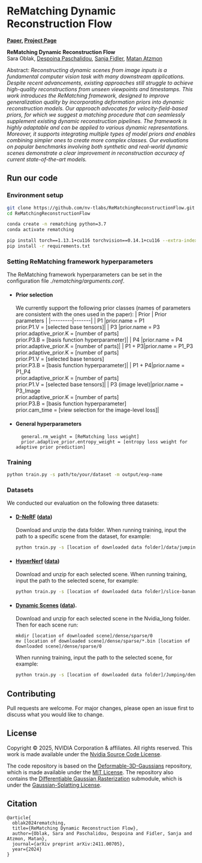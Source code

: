 # ReMatching Dynamic Reconstruction Flow

**[Paper](https://arxiv.org/abs/2411.00705), [Project Page](https://research.nvidia.com/labs/toronto-ai/ReMatchingDynamicReconstructionFlow/)**

**ReMatching Dynamic Reconstruction Flow**<br>
Sara Oblak,
[Despoina Paschalidou](https://paschalidoud.github.io/),
[Sanja Fidler](https://www.cs.toronto.edu/~fidler/),
[Matan Atzmon](https://matanatz.github.io/)
<br>

Abstract: *Reconstructing dynamic scenes from image inputs is a fundamental computer
vision task with many downstream applications. Despite recent advancements, existing approaches still struggle to achieve high-quality reconstructions from unseen
viewpoints and timestamps. This work introduces the ReMatching framework,
designed to improve generalization quality by incorporating deformation priors into
dynamic reconstruction models. Our approach advocates for velocity-field-based
priors, for which we suggest a matching procedure that can seamlessly supplement
existing dynamic reconstruction pipelines. The framework is highly adaptable
and can be applied to various dynamic representations. Moreover, it supports
integrating multiple types of model priors and enables combining simpler ones to
create more complex classes. Our evaluations on popular benchmarks involving
both synthetic and real-world dynamic scenes demonstrate a clear improvement in
reconstruction accuracy of current state-of-the-art models.*




## Run our code

### Environment setup

```bash
git clone https://github.com/nv-tlabs/ReMatchingReconstructionFlow.git --recursive
cd ReMatchingReconstructionFlow

conda create -n rematching python=3.7
conda activate rematching

pip install torch==1.13.1+cu116 torchvision==0.14.1+cu116 --extra-index-url https://download.pytorch.org/whl/cu116
pip install -r requirements.txt
```

### Setting ReMatching framework hyperparameters
The ReMatching framework hyperparameters can be set in the configuration file *./rematching/arguments.conf*.
- #### Prior selection
    We currently support the following prior classes (names of parameters are consistent with the ones used in the paper):
    | Prior | Prior parameters |
    |---------|-------|
    |   P1      |prior.name = P1<br>prior.P1.V = [selected base tensors]<tr></tr>|
    |   P3      |prior.name = P3<br>prior.adaptive_prior.K = [number of parts]<br>prior.P3.B = [basis function hyperparameter]<tr></tr>|
    |   P4      |prior.name = P4<br>prior.adaptive_prior.K = [number of parts]<tr></tr>|
    |   P1 + P3|prior.name = P1_P3<br>prior.adaptive_prior.K = [number of parts]<br>prior.P1.V = [selected base tensors]<br>prior.P3.B = [basis function hyperparameter]<tr></tr>|
    |   P1 + P4|prior.name = P1_P4<br>prior.adaptive_prior.K = [number of parts]<br>prior.P1.V = [selected base tensors]<tr></tr>|
    |   P3 (image level)|prior.name = P3_Image<br>prior.adaptive_prior.K = [number of parts]<br>prior.P3.B = [basis function hyperparameter]<br>prior.cam_time = [view selection for the image-level loss]<tr></tr>|

- #### General hyperparameters
    ```
      general.rm_weight = [ReMatching loss weight]  
      prior.adaptive_prior.entropy_weight = [entropy loss weight for adaptive prior prediction]
    ```



### Training

```bash
python train.py -s path/to/your/dataset -m output/exp-name
```

### Datasets
We conducted our evaluation on the following three datasets: 
- #### [D-NeRF](https://www.albertpumarola.com/research/D-NeRF/index.html) ([data](https://www.dropbox.com/scl/fi/cdcmkufncwcikk1dzbgb4/data.zip?rlkey=n5m21i84v2b2xk6h7qgiu8nkg&e=1&dl=0))
    Download and unzip the data folder. When running training, input the path to a specific scene from the dataset, for example:
    ```bash
    python train.py -s [location of downloaded data folder]/data/jumpingjacks -m output/dnerf_jumpingjacks
    ```

- #### [HyperNerf](https://hypernerf.github.io/) ([data](https://github.com/google/hypernerf/releases/tag/v0.1)) 
    Download and unzip for each selected scene. When running training, input the path to the selected scene, for example:
    ```bash
    python train.py -s [location of downloaded data folder]/slice-banana -m output/hypernerf_banana
    ```
- #### [Dynamic Scenes](https://research.nvidia.com/publication/2020-06_novel-view-synthesis-dynamic-scenes-globally-coherent-depths) ([data](https://drive.google.com/drive/folders/1G-NFZKEA8KSWojUKecpJPVoq5XCjBLOV)). 
    Download and unzip for each selected scene in the Nvidia_long folder. Then for each scene run:
    ```
    mkdir [location of downloaded scene]/dense/sparse/0
    mv [location of downloaded scene]/dense/sparse/*.bin [location of downloaded scene]/dense/sparse/0
    ```
    
    When running training, input the path to the selected scene, for example:
    ```bash
    python train.py -s [location of downloaded data folder]/Jumping/dense -m output/dynamicscenes_jumping
## Contributing

Pull requests are welcome. For major changes, please open an issue first
to discuss what you would like to change.

## License
Copyright &copy; 2025, NVIDIA Corporation & affiliates. All rights reserved.
This work is made available under the [Nvidia Source Code License](LICENSE.txt).

The code repository is based on the [Deformable-3D-Gaussians](https://github.com/ingra14m/Deformable-3D-Gaussians) repository, which is made available under the [MIT License](LICENSE_MIT.txt). The repository also contains the [Differentiable Gaussian Rasterization](https://github.com/ingra14m/diff-gaussian-rasterization-extentions) submodule, which is under the [Gaussian-Splatting License](LICENSE_GS.txt).

## Citation
```
@article{
  oblak2024rematching,
  title={ReMatching Dynamic Reconstruction Flow},
  author={Oblak, Sara and Paschalidou, Despoina and Fidler, Sanja and Atzmon, Matan},
  journal={arXiv preprint arXiv:2411.00705},
  year={2024}
}
```

